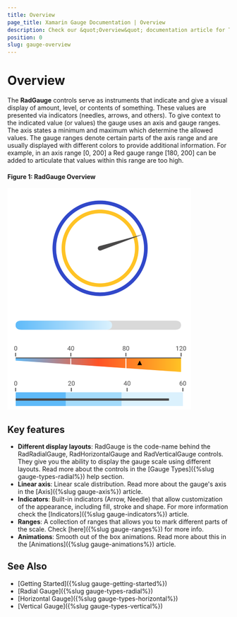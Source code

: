 ```yaml
---
title: Overview
page_title: Xamarin Gauge Documentation | Overview
description: Check our &quot;Overview&quot; documentation article for Telerik Gauge for Xamarin control.
position: 0
slug: gauge-overview
---
```


# Overview

The **RadGauge** controls serve as instruments that indicate and give a visual display of amount, level, or contents of something. These values are presented via indicators (needles, arrows, and others). To give context to the indicated value (or values) the gauge uses an axis and gauge ranges. The axis states a minimum and maximum which determine the allowed values. The gauge ranges denote certain parts of the axis range and are usually displayed with different colors to provide additional information. For example, in an axis range [0, 200] a Red gauge range [180, 200] can be added to articulate that values within this range are too high. 

#### Figure 1: RadGauge Overview

![Gauge example](images/gauge-overview.png) 

## Key features

* **Different display layouts**: RadGauge is the code-name behind the RadRadialGauge, RadHorizontalGauge and RadVerticalGauge controls. They give you the ability to display the gauge scale using different layouts. Read more about the controls in the [Gauge Types]({%slug gauge-types-radial%}) help section.
* **Linear axis**: Linear scale distribution. Read more about the gauge's axis in the [Axis]({%slug gauge-axis%}) article.
* **Indicators**: Built-in indicators (Arrow, Needle) that allow customization of the appearance, including fill, stroke and shape. For more information check the [Indicators]({%slug gauge-indicators%}) article.
* **Ranges**: A collection of ranges that allows you to mark different parts of the scale. Check [here]({%slug gauge-ranges%}) for more info.
* **Animations**: Smooth out of the box animations. Read more about this in the [Animations]({%slug gauge-animations%}) article.

## See Also

- [Getting Started]({%slug gauge-getting-started%})
- [Radial Gauge]({%slug gauge-types-radial%})
- [Horizontal Gauge]({%slug gauge-types-horizontal%})
- [Vertical Gauge]({%slug gauge-types-vertical%})
